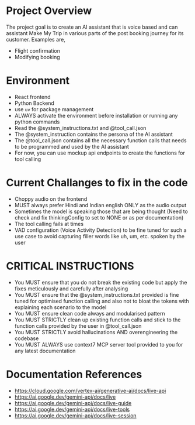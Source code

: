 # Project Overview

The project goal is to create an AI assistant that is voice based and can assistant Make My Trip in various parts of the post booking journey for its customer. Examples are,

- Flight confirmation
- Modifying booking

# Environment

- React frontend
- Python Backend
- use `uv` for package management
- ALWAYS activate the environment before installation or running any python commands
- Read the @system_instructions.txt and @tool_call.json
- The @system_instruction contains the persona of the AI assistant
- The @tool_call.json contains all the necessary function calls that needs to be programmed and used by the AI assistant
- For now, you can use mockup api endpoints to create the functions for tool calling

# Current Challanges to fix in the code

- Choppy audio on the frontend
- MUST always prefer Hindi and Indian english ONLY as the audio output
- Sometimes the model is speaking those that are being thought (Need to check and fix thinkingConfig to set to NONE or as per documentation)
- The tool calling fails at times
- VAD configuration (Voice Activity Detection) to be fine tuned for such a use case to avoid capturing filler words like uh, um, etc. spoken by the user

# CRITICAL INSTRUCTIONS

- You MUST ensure that you do not break the existing code but apply the fixes meticulously and carefully after analysing
- You MUST ensure that the @system_instructions.txt provided is fine tuned for optimised function calling and also not to bloat the tokens with explaining each scenario to the model
- You MUST ensure clean code always and modularised pattern
- You MUST STRICTLY clean up existing function calls and stick to the function calls provided by the user in @tool_call.json
- You MUST STRICTLY avoid hallucinations AND overengineering the codebase
- You MUST ALWAYS use context7 MCP server tool provided to you for any latest documentation

# Documentation References

- https://cloud.google.com/vertex-ai/generative-ai/docs/live-api
- https://ai.google.dev/gemini-api/docs/live
- https://ai.google.dev/gemini-api/docs/live-guide
- https://ai.google.dev/gemini-api/docs/live-tools
- https://ai.google.dev/gemini-api/docs/live-session
